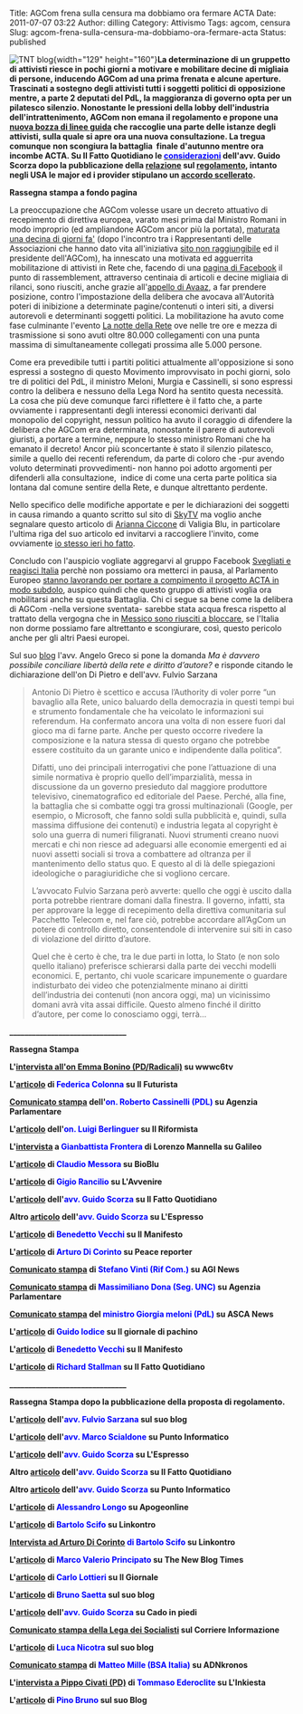 Title: AGCom frena sulla censura ma dobbiamo ora fermare ACTA
Date: 2011-07-07 03:22
Author: dilling
Category: Attivismo
Tags: agcom, censura
Slug: agcom-frena-sulla-censura-ma-dobbiamo-ora-fermare-acta
Status: published

![TNT blog](http://blog.tntvillage.scambioetico.org/wp-content/uploads/2011/07/Braveheart.jpg){width="129" height="160"}**La determinazione di un gruppetto di attivisti riesce in pochi giorni a motivare e mobilitare decine di migliaia di persone, inducendo AGCom ad una prima frenata e alcune aperture. Trascinati a sostegno degli attivisti tutti i soggetti politici di opposizione mentre, a parte 2 deputati del PdL, la maggioranza di governo opta per un pilatesco silenzio. Nonostante le pressioni della lobby dell'industria dell'intrattenimento, AGCom non emana il regolamento e propone una [nuova bozza di linee guida](http://www.agcom.it/Default.aspx?message=visualizzadocument&DocID=6663) che raccoglie una parte delle istanze degli attivisti, sulla quale si apre ora una nuova consultazione. La tregua** **comunque** **non scongiura la battaglia  finale d'autunno mentre ora incombe ACTA. Su Il Fatto Quotidiano le [<span style="color: #0000ff;">considerazioni</span>](http://www.ilfattoquotidiano.it/2011/07/08/delibera-agcom-luci-poche-e-ombre-molte/143946/) dell'avv. Guido Scorza dopo la pubblicazione della [relazione](http://www.agcom.it/Default.aspx?message=visualizzadocument&DocID=6693) sul [regolamento](http://www.agcom.it/Default.aspx?message=visualizzadocument&DocID=6694), intanto negli USA le major ed i provider stipulano un [accordo scellerato](http://punto-informatico.it/3211118/PI/News/riaa-sei-allarmi-del-copyright.aspx).**  
  
**<!--more-->**

**Rassegna stampa a fondo pagina**

La preoccupazione che AGCom volesse usare un decreto attuativo di recepimento di direttiva europea, varato mesi prima dal Ministro Romani in modo improprio (ed ampliandone AGCom ancor più la portata), [maturata una decina di giorni fa'](http://blog.tntvillage.scambioetico.org/?p=7830) (dopo l'incontro tra i Rappresentanti delle Associazioni che hanno dato vita all'iniziativa [sito non raggiungibile](http://sitononraggiungibile.e-policy.it/) ed il presidente dell'AGCom), ha innescato una motivata ed agguerrita mobilitazione di attivisti in Rete che, facendo di una [pagina di Facebook](http://www.facebook.com/home.php?sk=group_165138880220677) il punto di rassemblement, attraverso centinaia di articoli e decine migliaia di rilanci, sono riusciti, anche grazie all'[appello di Avaaz](http://blog.tntvillage.scambioetico.org/?p=7878), a far prendere posizione, contro l'impostazione della delibera che avocava all'Autorità poteri di inibizione a determinate pagine/contenuti o interi siti, a diversi autorevoli e determinanti soggetti politici. La mobilitazione ha avuto come fase culminante l'evento [La notte della Rete](http://blog.tntvillage.scambioetico.org/?p=7940) ove nelle tre ore e mezza di trasmissione si sono avuti oltre 80.000 collegamenti con una punta massima di simultaneamente collegati prossima alle 5.000 persone.

Come era prevedibile tutti i partiti politici attualmente all'opposizione si sono espressi a sostegno di questo Movimento improvvisato in pochi giorni, solo tre di politici del PdL, il ministro Meloni, Murgia e Cassinelli, si sono espressi contro la delibera e nessuno della Lega Nord ha sentito questa necessità. La cosa che più deve comunque farci riflettere è il fatto che, a parte ovviamente i rappresentanti degli interessi economici derivanti dal monopolio del copyright, nessun politico ha avuto il coraggio di difendere la delibera che AGCom era determinata, nonostante il parere di autorevoli giuristi, a portare a termine, neppure lo stesso ministro Romani che ha emanato il decreto! Ancor più sconcertante è stato il silenzio pilatesco, simile a quello dei recenti referendum, da parte di coloro che -pur avendo voluto determinati provvedimenti- non hanno poi adotto argomenti per difenderli alla consultazione,  indice di come una certa parte politica sia lontana dal comune sentire della Rete, e dunque altrettanto perdente.

Nello specifico delle modifiche apportate e per le dichiarazioni dei soggetti in causa rimando a quanto scritto sul sito di [SkyTV](http://tg24.sky.it/tg24/cronaca/2011/07/06/agcom_approvato_provvedimento_web_diritto_d_autore.html) ma voglio anche segnalare questo articolo di [Arianna Ciccone](http://www.agoravox.it/Io-sono-Anonymous.html) di Valigia Blu, in particolare l'ultima riga del suo articolo ed invitarvi a raccogliere l'invito, come ovviamente [io stesso ieri ho fatto](http://twitter.com/#!/tntdilling).

Concludo con l'auspicio vogliate aggregarvi al gruppo Facebook [Svegliati e reagisci Italia](http://www.facebook.com/home.php?sk=group_165138880220677) perchè non possiamo ora metterci in pausa, al Parlamento Europeo [stanno lavorando per portare a compimento il progetto ACTA in modo subdolo](http://infojustice.org/archives/4115), auspico quindi che questo gruppo di attivisti voglia ora mobilitarsi anche su questa Battaglia. Chi ci segue sa bene come la delibera di AGCom -nella versione sventata- sarebbe stata acqua fresca rispetto al trattato della vergogna che in [Messico sono riusciti a bloccare](http://blog.tntvillage.scambioetico.org/?p=7816), se l'Italia non dorme possiamo fare altrettanto e scongiurare, così, questo pericolo anche per gli altri Paesi europei.

Sul suo [blog](http://www.i-dome.com/articolo/18461-C-eravamo-tanto-odiati-.html) l'avv. Angelo Greco si pone la domanda *Ma è davvero possibile conciliare libertà della rete e diritto d’autore?* e risponde citando le dichiarazione dell'on Di Pietro e dell'avv. Fulvio Sarzana

> Antonio Di Pietro è scettico e accusa l’Authority di voler porre “un bavaglio alla Rete, unico baluardo della democrazia in questi tempi bui e strumento fondamentale che ha veicolato le informazioni sui referendum. Ha confermato ancora una volta di non essere fuori dal gioco ma di farne parte. Anche per questo occorre rivedere la composizione e la natura stessa di questo organo che potrebbe essere costituito da un garante unico e indipendente dalla politica”.
>
> Difatti, uno dei principali interrogativi che pone l’attuazione di una simile normativa è proprio quello dell’imparzialità, messa in discussione da un governo presieduto dal maggiore produttore televisivo, cinematografico ed editoriale del Paese. Perché, alla fine, la battaglia che si combatte oggi tra grossi multinazionali (Google, per esempio, o Microsoft, che fanno soldi sulla pubblicità e, quindi, sulla massima diffusione dei contenuti) e industria legata al copyright è solo una guerra di numeri filigranati. Nuovi strumenti creano nuovi mercati e chi non riesce ad adeguarsi alle economie emergenti ed ai nuovi assetti sociali si trova a combattere ad oltranza per il mantenimento dello status quo. E questo al di là delle spiegazioni ideologiche o paragiuridiche che si vogliono cercare.
>
> L’avvocato Fulvio Sarzana però avverte: quello che oggi è uscito dalla porta potrebbe rientrare domani dalla finestra. Il governo, infatti, sta per approvare la legge di recepimento della direttiva comunitaria sul Pacchetto Telecom e, nel fare ciò, potrebbe accordare all’AgCom un potere di controllo diretto, consentendole di intervenire sui siti in caso di violazione del diritto d’autore.
>
> Quel che è certo è che, tra le due parti in lotta, lo Stato (e non solo quello italiano) preferisce schierarsi dalla parte dei vecchi modelli economici. E, pertanto, chi vuole scaricare impunemente o guardare indisturbato dei video che potenzialmente minano ai diritti dell’industria dei contenuti (non ancora oggi, ma) un vicinissimo domani avrà vita assai difficile. Questo almeno finché il diritto d’autore, per come lo conosciamo oggi, terrà…

**\_\_\_\_\_\_\_\_\_\_\_\_\_\_\_\_\_\_\_\_\_\_\_\_\_\_\_\_\_\_\_**

**Rassegna Stampa**

**L'[intervista all'on Emma Bonino (PD/Radicali)](http://www.youtube.com/watch?v=aCRb1-yaij0) su wwwc6tv**  
  
**L'[articolo](http://www.ilfuturista.it/il-commento/la-battaglia-per-il-web-continui-br-l-agcom-e-fuori-dal-tempo.html) di <span style="color: #0000ff;">Federica Colonna</span> su Il Futurista**  
  
**[Comunicato stampa](http://www.agenparl.it/articoli/news/politica/20110706-agcom-cassinelli-pdl-attendiamo-il-testo-ma-sembra-passo-avanti/stampa) dell'<span style="color: #0000ff;">on. Roberto Cassinelli (PDL)</span> su Agenzia Parlamentare**  
  
**L'[articolo](http://www.ilriformista.it/stories/Prima%20pagina/401552/) dell'<span style="color: #0000ff;">on. Luigi Berlinguer</span> su Il Riformista**  
  
**L'[intervista](http://www.galileonet.it/articles/4e15745672b7ab034a000002) a <span style="color: #0000ff;">Gianbattista Frontera</span> di Lorenzo Mannella su Galileo**  
  
**L'[articolo](http://www.byoblu.com/post/2011/07/07/CATACOMBE-DIGITALI.aspx) di <span style="color: #0000ff;">Claudio Messora</span> su BioBlu**  
  
**L'[articolo](http://www.avvenire.it/Commenti/editoriale+rancilio+agcom+internet_201107070802367930000.htm) di <span style="color: #0000ff;">Gigio Rancilio</span> su L'Avvenire**  
  
**L'[articolo](http://www.ilfattoquotidiano.it/2011/07/07/agcom-e-diritto-d%E2%80%99autore-tanto-rumore-per-nulla/143671/) dell'<span style="color: #0000ff;">avv. Guido Scorza</span> su Il Fatto Quotidiano**  
  
**Altro [articolo](http://espresso.repubblica.it/dettaglio/libero-web-la-battaglia-e-lunga/2155724/15) dell'<span style="color: #0000ff;">avv. Guido Scorza</span> su L'Espresso**  
  
**L'[articolo](http://www.ilmanifesto.it/archivi/fuoripagina/anno/2011/mese/07/articolo/4975/) di <span style="color: #0000ff;">Benedetto Vecchi</span> su Il Manifesto**  
  
**L'[articolo](http://it.peacereporter.net/articolo/29340/Italia,+l%27Agcom+e+il+diritto+d%27autore) di <span style="color: #0000ff;">Arturo Di Corinto</span> su Peace reporter**  
  
**[Comunicato stampa](http://www.agi.it/perugia/notizie/201107071441-cro-rpg1003-internet_assessore_umbria_modifiche_non_cambiano_sostanza) di <span style="color: #0000ff;">Stefano Vinti (Rif Com.)</span> su AGI News**  
  
**[Comunicato stampa](http://www.agenparl.it/articoli/news/politica/20110707-web-unc-agcom-in-equilibrio-tra-diritto-d-autore-e-liberta-rete) di <span style="color: #0000ff;">Massimiliano Dona (Seg. UNC)</span> su Agenzia Parlamentare**  
  
**[Comunicato stampa](http://www.asca.it/news-INTERNET__MELONI__MOLTI_ASPETTI_POSITIVI_NEL_REGOLAMENTO_AGCOM-1032535-ECO-.html) del <span style="color: #0000ff;">ministro Giorgia meloni (PdL)</span> su ASCA News**  
  
**L'[articolo](http://www.ilgiornaledipachino.com/webcensura-la-rete-ha-vinto-ora-e-una-potenza/124590) di <span style="color: #0000ff;">Guido Iodice</span> su Il giornale di pachino**  
  
**L'[articolo](http://blog.ilmanifesto.it/laretenelcappio/2011/07/08/una-rete-messa-sotto-tutela-e-precisazione-agcom/) di <span style="color: #0000ff;">Benedetto Vecchi</span> su Il Manifesto**  
  
**L'[articolo](http://www.ilfattoquotidiano.it/2011/07/07/internet-viva-la-condivisione/143582/) di <span style="color: #0000ff;">Richard Stallman</span> su Il Fatto Quotidiano**

**\_\_\_\_\_\_\_\_\_\_\_\_\_\_\_\_\_\_\_\_\_\_\_\_\_\_\_\_\_\_\_**

**Rassegna Stampa dopo la pubblicazione della proposta di regolamento.**

**L'[articolo](http://www.fulviosarzana.it/blog/la-vittoria-lesproprio-e-rosa-parks-lagcom-e-la-delibera-sul-diritto-dautore/) dell'<span style="color: #0000ff;">avv. Fulvio Sarzana</span> sul suo blog**  
  
**L'[articolo](http://punto-informatico.it/3211400/PI/Commenti/ammazza-internet-disinnescata.aspx) dell'<span style="color: #0000ff;">avv. Marco Scialdone</span> su Punto Informatico**  
  
**L'[articolo](http://espresso.repubblica.it/dettaglio/delibera-agcom-la-forza-della-rete-%28e-della-ragione%29/2155632/15) dell'<span style="color: #0000ff;">avv. Guido Scorza</span> su L'Espresso**  
  
**Altro [articolo](http://www.ilfattoquotidiano.it/2011/07/08/delibera-agcom-luci-poche-e-ombre-molte/143946/) dell'<span style="color: #0000ff;">avv. Guido Scorza</span> su Il Fatto Quotidiano**  
  
**Altro [articolo](http://punto-informatico.it/3211826/PI/Commenti/ammazza-internet-ancora-un-rischio.aspx) dell'<span style="color: #0000ff;">avv. Guido Scorza</span> su Punto Informatico**  
  
**L'[articolo](http://www.apogeonline.com/webzine/2011/07/08/ecco-la-delibera-agcom-che-cosa-e-cambiato) di <span style="color: #0000ff;">Alessandro Longo</span> su Apogeonline**  
  
**L'[articolo](http://www.linkontro.info/index.php?option=com_content&view=article&id=4441:diritti-e-paradossi-dautore&catid=58:colpo-docchio&Itemid=93) di <span style="color: #0000ff;">Bartolo Scifo</span> su Linkontro**  
  
**[Intervista ad Arturo Di Corinto](http://www.linkontro.info/index.php?option=com_content&view=article&id=4440:diritto-dautore-una-legge-vecchia-da-cambiare&catid=34:democrazia-globale&Itemid=73) <span style="color: #0000ff;">di Bartolo Scifo</span> su Linkontro**  
  
**L'[articolo](http://nbtimes.it/opinioni/11749/ammazza-internet-facciamo-il-punto.html) di <span style="color: #0000ff;">Marco Valerio Principato</span> su The New Blog Times**  
  
**L'[articolo](http://www.ilgiornale.it/cultura/come_ti_regolo_rete_proteggendo_autori/09-07-2011/articolo-id=534009-page=0-comments=1) di <span style="color: #0000ff;">Carlo Lottieri</span> su Il Giornale**  
  
**L'[articolo](http://brunosaetta.it/internet/delibera-agcom-a-qualcuno-piacera.html) di <span style="color: #0000ff;">Bruno Saetta</span> sul suo blog**  
  
**L'[articolo](http://www.cadoinpiedi.it/2011/07/10/agcom_media_golpe.html#anchor) dell'<span style="color: #0000ff;">avv. Guido Scorza</span> su Cado in piedi**  
  
**[Comunicato stampa della Lega dei Socialisti](http://www.corriereinformazione.it/2011070911685/comunicati-stampa/politica/la-lega-dei-socialisti-per-la-liberta-della-rete.html) sul Corriere Informazione**  
  
**L'[articolo](http://www.lucanicotra.org/perch%C3%A8-mediaset-dovrebbe-essere-spaventata-da-internet) di <span style="color: #0000ff;">Luca Nicotra</span> sul suo blog**  
  
**[Comunicato stampa](http://www.adnkronos.com/IGN/News/CyberNews/IT-Business-Software-Alliance-da-AGCOM-passo-importante-nella-tutela-della-proprieta-intellettuale-sul-web_312238144217.html) di <span style="color: #0000ff;"> Matteo Mille (BSA Italia)</span> su ADNkronos**  
  
**L'[intervista a Pippo Civati (PD)](http://www.linkiesta.it/blogs/gesellschaft/intervista-pippo-civati-su-rete-e-democrazia) di <span style="color: #0000ff;">Tommaso Ederoclite</span> su L'Inkiesta**  
  
**L'[articolo](http://www.pinobruno.it/2011/07/giu-le-mani-da-internet-dice-losce/) di <span style="color: #0000ff;">Pino Bruno</span> sul suo Blog**
